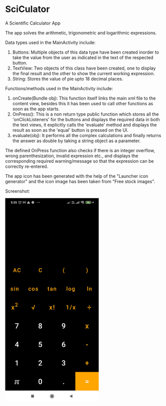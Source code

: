 # SciCulator
A Scientific Calculator App

The app solves the arithmetic, trigonometric and logarithmic expressions.

Data types used in the MainActivity include:
1. Buttons: Multiple objects of this data type have been created inorder to take the value from the user as indicated in the text of the respected button.
2. TextView: Two objects of this class have been created, one to display the final result and the other to show the current working expression.
3. String: Stores the value of pie upto 18 decimal places.

Functions/methods used in the MainActivity include:                                                                              
1. onCreate(Bundle obj): This function itself links the main xml file to the content view, besides this it has been used to call other functions as soon as the app starts.
2. OnPress(): This is a non return type public function which stores all the 'onClickListeners' for the buttons and displays the required data in both the text views, it explicitly calls the 'evaluate' method and displays the result as soon as the 'equal' button is pressed on the UI.
3. evaluate(obj): It performs all the complex calculations and finally returns the answer as double by taking a string object as a parameter.

The defined OnPress function also checks if there is an integer overflow, wrong parenthesization, invalid expression etc., and displays the corresponding required warning/message so that the expression can be correctly re-entered.

The app icon has been generated with the help of the "Launcher icon generator" and the icon image has been taken from "Free stock images".

Screenshot:

<img src="SciCulator.jpg" width="300">
